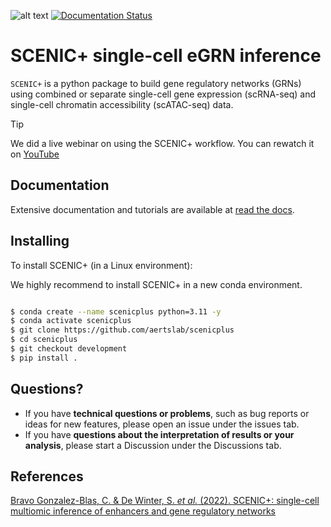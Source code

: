 ![alt text](docs/images/SCENIC+_Logo_v5.png "SCENIC+")
[![Documentation Status](https://readthedocs.org/projects/scenicplus/badge/?version=development)](https://scenicplus.readthedocs.io/en/development/?badge=development)


# SCENIC+ single-cell eGRN inference

`SCENIC+` is a python package to build gene regulatory networks (GRNs) using combined or separate single-cell gene expression (scRNA-seq) and single-cell chromatin accessibility (scATAC-seq) data.

> [!TIP]
> We did a live webinar on using the SCENIC+ workflow. You can rewatch it on [YouTube](https://www.youtube.com/watch?v=QW63LLd1XC8)

## Documentation 

Extensive documentation and tutorials are available at [read the docs](https://scenicplus.readthedocs.io/en/development/).

## Installing

To install SCENIC+ (in a Linux environment):

We highly recommend to install SCENIC+ in a new conda environment.

```bash

$ conda create --name scenicplus python=3.11 -y
$ conda activate scenicplus
$ git clone https://github.com/aertslab/scenicplus
$ cd scenicplus
$ git checkout development
$ pip install .

```

## Questions?

* If you have **technical questions or problems**, such as bug reports or ideas for new features, please open an issue under the issues tab.
* If you have **questions about the interpretation of results or your analysis**, please start a Discussion under the Discussions tab.


## References

[Bravo Gonzalez-Blas, C. & De Winter, S. *et al.* (2022). SCENIC+: single-cell multiomic inference of enhancers and gene regulatory networks](https://www.biorxiv.org/content/10.1101/2022.08.19.504505v1)

